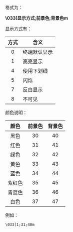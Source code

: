 格式为：

**\033[显示方式;前景色;背景色m** 

显示方式有：

|  方式  | 含义     |
| :--: | ------ |
|  0   | 终端默认显示 |
|  1   | 高亮显示   |
|  4   | 使用下划线  |
|  5   | 闪烁     |
|  7   | 反白显示   |
|  8   | 不可见    |

颜色说明：

|  颜色  | 前景色  | 背景色  |
| :--: | :--: | :--: |
|  黑色  |  30  |  40  |
|  红色  |  31  |  41  |
|  绿色  |  32  |  42  |
|  黄色  |  33  |  43  |
|  蓝色  |  34  |  44  |
| 紫红色  |  35  |  45  |
| 青蓝色  |  36  |  46  |
|  白色  |  37  |  47  |

例如：

```
\033[1;31;40m
```

